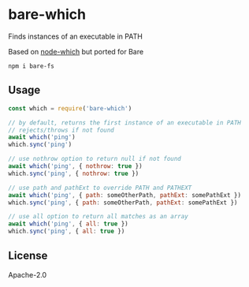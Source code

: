 # bare-which
Finds instances of an executable in PATH

Based on [node-which](https://github.com/npm/node-which) but ported for Bare


```
npm i bare-fs
```

## Usage
```js
const which = require('bare-which')

// by default, returns the first instance of an executable in PATH
// rejects/throws if not found
await which('ping')
which.sync('ping')

// use nothrow option to return null if not found
await which('ping', { nothrow: true })
which.sync('ping', { nothrow: true })

// use path and pathExt to override PATH and PATHEXT
await which('ping', { path: someOtherPath, pathExt: somePathExt })
which.sync('ping', { path: someOtherPath, pathExt: somePathExt })

// use all option to return all matches as an array
await which('ping', { all: true })
which.sync('ping', { all: true })
```

## License

Apache-2.0
